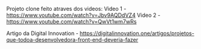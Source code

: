 Projeto clone feito atraves dos videos:
Video 1 - https://www.youtube.com/watch?v=Jbv9AQDdVZ4
Video 2 - https://www.youtube.com/watch?v=QwVt1wm7wRs

Artigo da Digital Innovation - https://digitalinnovation.one/artigos/projetos-que-todoa-desenvolvedora-front-end-deveria-fazer